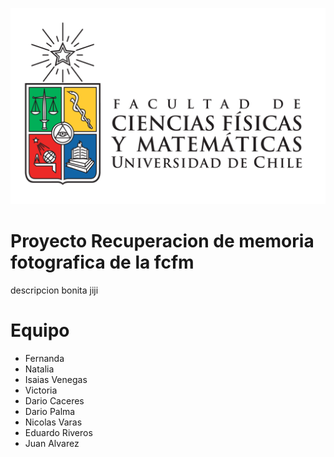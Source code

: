![Escudo facultad](fcfm_escudo_color_png.png)
# Proyecto Recuperacion de memoria fotografica de la fcfm

descripcion bonita jiji

# Equipo
- Fernanda
- Natalia
- Isaias Venegas
- Victoria
- Dario Caceres
- Dario Palma
- Nicolas Varas
- Eduardo Riveros
- Juan Alvarez 